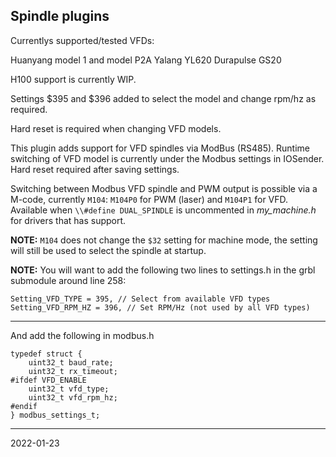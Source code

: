 ## Spindle plugins

Currentlys supported/tested VFDs:

Huanyang model 1 and model P2A
Yalang YL620
Durapulse GS20

H100 support is currently WIP.

Settings $395 and $396 added to select the model and change rpm/hz as required.

Hard reset is required when changing VFD models.

This plugin adds support for VFD spindles via ModBus (RS485).  Runtime switching of VFD model is currently under the Modbus settings in IOSender.  Hard reset required after saving settings.

Switching between Modbus VFD spindle and PWM output is possible via a M-code, currently `M104`: `M104P0` for PWM (laser) and `M104P1` for VFD.  
Available when `\\#define DUAL_SPINDLE` is uncommented in _my_machine.h_ for drivers that has support.

__NOTE:__ `M104` does not change the `$32` setting for machine mode, the setting will still be used to select the spindle at startup.

__NOTE:__ You will want to add the following two lines to settings.h in the grbl submodule around line 258:

    Setting_VFD_TYPE = 395, // Select from available VFD types
    Setting_VFD_RPM_HZ = 396, // Set RPM/Hz (not used by all VFD types)
      
---

And add the following in modbus.h

    typedef struct {
        uint32_t baud_rate;
        uint32_t rx_timeout;
    #ifdef VFD_ENABLE
        uint32_t vfd_type;
        uint32_t vfd_rpm_hz;
    #endif
    } modbus_settings_t;

---


2022-01-23
